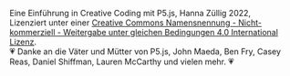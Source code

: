 Eine Einführung in Creative Coding mit P5.js, Hanna Züllig 2022, <br />Lizenziert unter einer <a rel="license" href="http://creativecommons.org/licenses/by-nc-sa/4.0/">Creative Commons Namensnennung - Nicht-kommerziell - Weitergabe unter gleichen Bedingungen 4.0 International Lizenz</a>.<br/>
:heartpulse: Danke an die Väter und Mütter von P5.js, John Maeda, Ben Fry, Casey Reas, Daniel Shiffman, Lauren McCarthy und vielen mehr. :heartpulse: <br/>